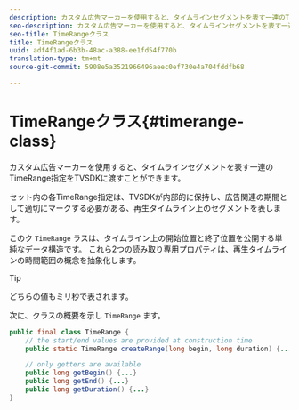 ```yaml
---
description: カスタム広告マーカーを使用すると、タイムラインセグメントを表す一連のTimeRange指定をTVSDKに渡すことができます。
seo-description: カスタム広告マーカーを使用すると、タイムラインセグメントを表す一連のTimeRange指定をTVSDKに渡すことができます。
seo-title: TimeRangeクラス
title: TimeRangeクラス
uuid: adf4f1ad-6b3b-48ac-a388-ee1fd54f770b
translation-type: tm+mt
source-git-commit: 5908e5a3521966496aeec0ef730e4a704fddfb68

---
```



# TimeRangeクラス{#timerange-class}

カスタム広告マーカーを使用すると、タイムラインセグメントを表す一連のTimeRange指定をTVSDKに渡すことができます。

<!--<a id="section_42EB6D62627A424ABA250E3246EFEFC3"></a>-->

セット内の各TimeRange指定は、TVSDKが内部的に保持し、広告関連の期間として適切にマークする必要がある、再生タイムライン上のセグメントを表します。

このク `TimeRange` ラスは、タイムライン上の開始位置と終了位置を公開する単純なデータ構造です。 これら2つの読み取り専用プロパティは、再生タイムラインの時間範囲の概念を抽象化します。

>[!TIP]
>
>どちらの値もミリ秒で表されます。

次に、クラスの概要を示し `TimeRange` ます。

```java
public final class TimeRange {
    // the start/end values are provided at construction time
    public static TimeRange createRange(long begin, long duration) {...} 

    // only getters are available
    public long getBegin() {...} 
    public long getEnd() {...} 
    public long getDuration() {...}
}
```

